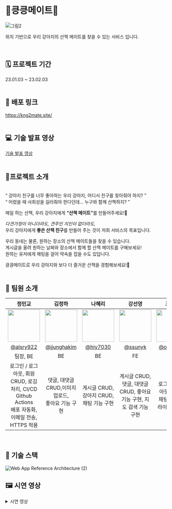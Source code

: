 # 🐾킁킁메이트🐾
![그림2](https://user-images.githubusercontent.com/111368350/215993863-a6600c9d-1b91-4827-99cf-74aac6c0abfa.png)

위치 기반으로 우리 강아지의 산책 메이트를 찾을 수 있는 서비스 입니다.

<br>

## 🗓️ 프로젝트 기간
23.01.03 ~ 23.02.03
<br><br>
## 🔗 배포 링크 
https://kng2mate.site/
<br><br>
## 💻 기술 발표 영상
[기술 발표 영상](https://www.youtube.com/watch?v=pJ8S_4A29_I&feature=youtu.be)
<br><br>

## 🐾프로젝트 소개
<br>
“ 강아지 친구를 너무 좋아하는 우리 강아지, 어디서 친구를 찾아줘야 하지? ”<br>“ 어렸을 때 사회성을 길러줘야 한다던데… 누구와 함께 산책하지? ”</br>


매일 하는 산책, 우리 강아지에게 <b>“산책 메이트”</b>를 만들어주세요!🦮

<i>다견가정이 아니더라도, 견주인 지인이 없더라도,</i>
<br>우리 강아지에게 <b>좋은 산책 친구</b>를 만들어 주는 것이 저희 서비스의 목표입니다.</br>

우리 동네는 물론, 원하는 장소의 산책 메이트들을 찾을 수 있습니다.
<br>게시글을 올려 원하는 날짜와 장소에서 함께 할 산책 메이트를 구해보세요!
<br>원하는 유저에게 채팅을 걸어 약속을 잡을 수도 있답니다.</br>

킁킁메이트로 우리 강아지와 보다 더 즐거운 산책을 경험해보세요!🐾
<br><br>
## 🐶 팀원 소개
|정민교|김정하|나혜리|강선영|조규성|채예린|
|:--------------------:|:--------------------:|:--------------------:|:--------------------:|:--------------------:|:--------------------:|
|<img src = "https://user-images.githubusercontent.com/111368350/215995863-27e3130e-44eb-45e2-bc84-aca4b67d05e8.png" width = "100" height = "100">|<img src = "https://user-images.githubusercontent.com/111368350/215995851-9273a457-684d-4f13-b8dd-0365a2ed6152.png" width = "100" height = "100">|<img src = "https://user-images.githubusercontent.com/111368350/215995858-efc0cdb2-5c36-4a71-8de5-ba5aa5e90d98.png" width = "100" height = "100">|<img src = "https://user-images.githubusercontent.com/111368350/215995869-ac50dedb-4910-485e-aa41-fc6a733004c8.jpg" width = "100" height = "100">|<img src = "https://user-images.githubusercontent.com/111368350/215995860-5bc7e944-8a8e-469a-8ab5-f9934a0dc352.png" width = "100" height = "100">|<img src = "https://user-images.githubusercontent.com/111368350/216020113-0a6401ee-2080-46b4-a5eb-5b09c3879451.jpeg" width = "100" height = "100">|
|[@alsry922](https://github.com/alsry922)|[@jjunghakim](https://github.com/jjunghakim)|[@hiy7030](https://github.com/hiy7030)|[@ssunyk](https://github.com/ssunyk)|[@operat04](https://github.com/operat04)|[@chyerin802](https://github.com/chyerin802)|
|팀장, BE|BE|BE|FE|FE|FE|
|로그인 / 로그아웃, 회원 CRUD, 로깅 처리, CI/CD Github Actions<br> 배포 자동화, 이메일 전송, HTTPS 적용|댓글, 대댓글 CRUD,이미지 업로드,<br> 좋아요 기능 구현|게시글 CRUD, 강아지  CRUD, 채팅 기능 구현|게시글 CRUD, 댓글, 대댓글 CRUD, 좋아요 기능 구현, 지도 검색 기능 구현|로그인 / 로그아웃, 실시간 채팅 구현, 클라이언트 배포|회원 CRUD, 강아지 CRUD, 이미지 업로드, 동 주소 검색 기능|





<br>

## 🔧 기술 스택
  
![Web App Reference Architecture (2)](https://user-images.githubusercontent.com/111368350/216022523-de2d9d2e-4b35-4a9c-9003-ca562e9d587c.png)

## 🖼️ 시연 영상
<details>
  <summary>시연 영상</summary>
  
### 회원 가입

![회원가입](https://user-images.githubusercontent.com/67780354/215999285-d8bc5171-6d53-4178-9920-7c72fc614d34.gif)

### 로그인 / 로그아웃

![로그인 로그아웃](https://user-images.githubusercontent.com/67780354/215999439-e2bda0e8-7f1e-4c08-932e-a11ba1db8127.gif)

### 마이페이지

![로그인 로그아웃](https://user-images.githubusercontent.com/67780354/215999508-c4837b2d-e2d1-46b8-9c75-c19fcaf4200d.gif)

### 강아지 정보 등록

![강아지 등록](https://user-images.githubusercontent.com/67780354/216001711-d9ca767b-f69b-4b53-937e-a1effb647d01.gif)

### 산책 메이트(위치 기반 검색)

![산책메이트](https://user-images.githubusercontent.com/67780354/215999597-b87009bc-a948-40d8-8925-1a643d8ea302.gif)

### 산책 모임(위치 기반 검색)

![산책모임](https://user-images.githubusercontent.com/67780354/216001499-6e42df53-04de-4f7b-979f-7e126cee5209.gif)

### 게시글 작성

![게시글 작성](https://user-images.githubusercontent.com/67780354/216002049-b112ca35-d96d-48ce-b5e3-510b52163b32.gif)

### 댓글 작성

![댓글 작성](https://user-images.githubusercontent.com/67780354/216001605-774c0330-cb51-43e8-88da-574f8d963e33.gif)

### 좋아요

![좋아요](https://user-images.githubusercontent.com/67780354/216002394-b1169af3-cf45-4ef9-a8d4-5a0af7e269d9.gif)

### 채팅

![채팅](https://user-images.githubusercontent.com/67780354/216002190-8cf341e0-3420-4ea0-a2b7-3fe776ba1887.gif)
</details>
